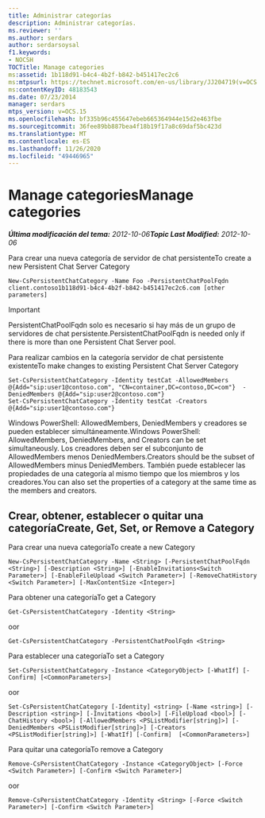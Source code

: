 ```yaml
---
title: Administrar categorías
description: Administrar categorías.
ms.reviewer: ''
ms.author: serdars
author: serdarsoysal
f1.keywords:
- NOCSH
TOCTitle: Manage categories
ms:assetid: 1b118d91-b4c4-4b2f-b842-b451417ec2c6
ms:mtpsurl: https://technet.microsoft.com/en-us/library/JJ204719(v=OCS.15)
ms:contentKeyID: 48183543
ms.date: 07/23/2014
manager: serdars
mtps_version: v=OCS.15
ms.openlocfilehash: bf335b96c455647ebeb665364944e15d2e463fbe
ms.sourcegitcommit: 36fee89bb887bea4f18b19f17a8c69daf5bc423d
ms.translationtype: MT
ms.contentlocale: es-ES
ms.lasthandoff: 11/26/2020
ms.locfileid: "49446965"
---
```

# <a name="manage-categories"></a><span data-ttu-id="ed488-103">Manage categories</span><span class="sxs-lookup"><span data-stu-id="ed488-103">Manage categories</span></span>

<div data-xmlns="http://www.w3.org/1999/xhtml">

<div class="topic" data-xmlns="http://www.w3.org/1999/xhtml" data-msxsl="urn:schemas-microsoft-com:xslt" data-cs="https://msdn.microsoft.com/">

<div data-asp="https://msdn2.microsoft.com/asp">



</div>

<div id="mainSection">

<div id="mainBody"><span data-ttu-id="ed488-104">

<span> </span></span><span class="sxs-lookup"><span data-stu-id="ed488-104">

<span> </span></span></span>

<span data-ttu-id="ed488-105">_**Última modificación del tema:** 2012-10-06_</span><span class="sxs-lookup"><span data-stu-id="ed488-105">_**Topic Last Modified:** 2012-10-06_</span></span>

<span data-ttu-id="ed488-106">Para crear una nueva categoría de servidor de chat persistente</span><span class="sxs-lookup"><span data-stu-id="ed488-106">To create a new Persistent Chat Server Category</span></span>

    New-CsPersistentChatCategory -Name Foo -PersistentChatPoolFqdn client.contoso1b118d91-b4c4-4b2f-b842-b451417ec2c6.com [other parameters]

<div>


> [!IMPORTANT]  
> <span data-ttu-id="ed488-107">PersistentChatPoolFqdn solo es necesario si hay más de un grupo de servidores de chat persistente.</span><span class="sxs-lookup"><span data-stu-id="ed488-107">PersistentChatPoolFqdn is needed only if there is more than one Persistent Chat Server pool.</span></span>



</div>

<span data-ttu-id="ed488-108">Para realizar cambios en la categoría servidor de chat persistente existente</span><span class="sxs-lookup"><span data-stu-id="ed488-108">To make changes to existing Persistent Chat Server Category</span></span>

    Set-CsPersistentChatCategory -Identity testCat -AllowedMembers @{Add="sip:user1@contoso.com", "CN=container,DC=contoso,DC=com"}  -DeniedMembers @{Add="sip:user2@contoso.com"}
    Set-CsPersistentChatCategory -Identity testCat -Creators @{Add="sip:user1@contoso.com"}

<span data-ttu-id="ed488-109">Windows PowerShell: AllowedMembers, DeniedMembers y creadores se pueden establecer simultáneamente.</span><span class="sxs-lookup"><span data-stu-id="ed488-109">Windows PowerShell: AllowedMembers, DeniedMembers, and Creators can be set simultaneously.</span></span> <span data-ttu-id="ed488-110">Los creadores deben ser el subconjunto de AllowedMembers menos DeniedMembers.</span><span class="sxs-lookup"><span data-stu-id="ed488-110">Creators should be the subset of AllowedMembers minus DeniedMembers.</span></span> <span data-ttu-id="ed488-111">También puede establecer las propiedades de una categoría al mismo tiempo que los miembros y los creadores.</span><span class="sxs-lookup"><span data-stu-id="ed488-111">You can also set the properties of a category at the same time as the members and creators.</span></span>

<div>

## <a name="create-get-set-or-remove-a-category"></a><span data-ttu-id="ed488-112">Crear, obtener, establecer o quitar una categoría</span><span class="sxs-lookup"><span data-stu-id="ed488-112">Create, Get, Set, or Remove a Category</span></span>

<span data-ttu-id="ed488-113">Para crear una nueva categoría</span><span class="sxs-lookup"><span data-stu-id="ed488-113">To create a new Category</span></span>

    New-CsPersistentChatCategory -Name <String> [-PersistentChatPoolFqdn <String>] [-Description <String>] [-EnableInvitations<Switch Parameter>] [-EnableFileUpload <Switch Parameter>] [-RemoveChatHistory <Switch Parameter>] [-MaxContentSize <Integer>]

<span data-ttu-id="ed488-114">Para obtener una categoría</span><span class="sxs-lookup"><span data-stu-id="ed488-114">To get a Category</span></span>

    Get-CsPersistentChatCategory -Identity <String>

<span data-ttu-id="ed488-115">o</span><span class="sxs-lookup"><span data-stu-id="ed488-115">or</span></span>

    Get-CsPersistentChatCategory -PersistentChatPoolFqdn <String>

<span data-ttu-id="ed488-116">Para establecer una categoría</span><span class="sxs-lookup"><span data-stu-id="ed488-116">To set a Category</span></span>

    Set-CsPersistentChatCategory -Instance <CategoryObject> [-WhatIf] [-Confirm] [<CommonParameters>]

<span data-ttu-id="ed488-117">o</span><span class="sxs-lookup"><span data-stu-id="ed488-117">or</span></span>

    Set-CsPersistentChatCategory [-Identity] <string> [-Name <string>] [-Description <string>] [-Invitations <bool>] [-FileUpload <bool>] [-ChatHistory <bool>] [-AllowedMembers <PSListModifier[string]>] [-DeniedMembers <PSListModifier[string]>] [-Creators <PSListModifier[string]>] [-WhatIf] [-Confirm]  [<CommonParameters>]

<span data-ttu-id="ed488-118">Para quitar una categoría</span><span class="sxs-lookup"><span data-stu-id="ed488-118">To remove a Category</span></span>

    Remove-CsPersistentChatCategory -Instance <CategoryObject> [-Force <Switch Parameter>] [-Confirm <Switch Parameter>]

<span data-ttu-id="ed488-119">o</span><span class="sxs-lookup"><span data-stu-id="ed488-119">or</span></span>

    Remove-CsPersistentChatCategory -Identity <String> [-Force <Switch Parameter>] [-Confirm <Switch Parameter>]

<span data-ttu-id="ed488-120"></div>

</div>

<span> </span>

</div>

</div>

</span><span class="sxs-lookup"><span data-stu-id="ed488-120"></div>

</div>

<span> </span>

</div>

</div>

</span></span></div>

